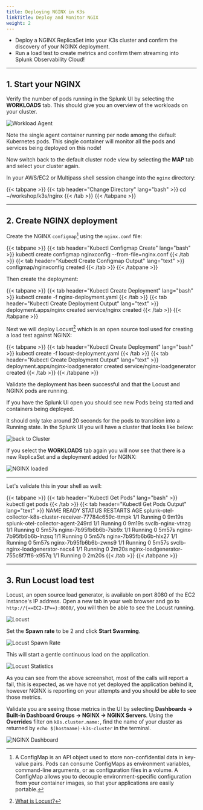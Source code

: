```yaml
---
title: Deploying NGINX in K3s
linkTitle: Deploy and Monitor NGIX
weight: 2
---
```


* Deploy a NGINX ReplicaSet into your K3s cluster and confirm the discovery of your NGINX deployment.
* Run a load test to create metrics and confirm them streaming into Splunk Observability Cloud!

---

## 1. Start your NGINX

Verify the number of pods running in the Splunk UI by selecting the **WORKLOADS** tab. This should give you an overview of the workloads on your cluster.

![Workload Agent](../../../images/k8s-workloads.png)

Note the single agent container running per node among the default Kubernetes pods. This single container will monitor all the pods and services being deployed on this node!

Now switch back to the default cluster node view by selecting the **MAP** tab and select your cluster again.

In your AWS/EC2 or Multipass shell session change into the `nginx` directory:

{{< tabpane >}}
{{< tab header="Change Directory" lang="bash" >}}
cd ~/workshop/k3s/nginx
{{< /tab >}}
{{< /tabpane >}}
  
---

## 2. Create NGINX deployment

Create the NGINX `configmap`[^1] using the `nginx.conf` file:

{{< tabpane >}}
{{< tab header="Kubectl Configmap Create" lang="bash" >}}
kubectl create configmap nginxconfig --from-file=nginx.conf
{{< /tab >}}
{{< tab header="Kubectl Create Configmap Output" lang="text" >}}
configmap/nginxconfig created
{{< /tab >}}
{{< /tabpane >}}

Then create the deployment:

{{< tabpane >}}
{{< tab header="Kubectl Create Deployment" lang="bash" >}}
kubectl create -f nginx-deployment.yaml
{{< /tab >}}
{{< tab header="Kubectl Create Deployment Output" lang="text" >}}
deployment.apps/nginx created
service/nginx created
{{< /tab >}}
{{< /tabpane >}}

Next we will deploy Locust[^2] which is an open source tool used for creating a load test against NGINX:

{{< tabpane >}}
{{< tab header="Kubectl Create Deployment" lang="bash" >}}
kubectl create -f locust-deployment.yaml
{{< /tab >}}
{{< tab header="Kubectl Create Deployment Output" lang="text" >}}
deployment.apps/nginx-loadgenerator created
service/nginx-loadgenerator created
{{< /tab >}}
{{< /tabpane >}}

Validate the deployment has been successful and that the Locust and NGINX pods are running.

If you have the Splunk UI open you should see new Pods being started and containers being deployed.

It should only take around 20 seconds for the pods to transition into a Running state. In the Splunk UI you will have a cluster that looks like below:

![back to Cluster](../../../images/cluster.png)

If you select the **WORKLOADS** tab again you will now see that there is a new ReplicaSet and a deployment added for NGINX:

![NGINX loaded](../../../images/k8s-workloads-nginx.png)

---

Let's validate this in your shell as well:

{{< tabpane >}}
{{< tab header="Kubectl Get Pods" lang="bash" >}}
kubectl get pods
{{< /tab >}}
{{< tab header="Kubectl Get Pods Output" lang="text" >}}
NAME                                                          READY   STATUS    RESTARTS   AGE
splunk-otel-collector-k8s-cluster-receiver-77784c659c-ttmpk   1/1     Running   0          9m19s
splunk-otel-collector-agent-249rd                             1/1     Running   0          9m19s
svclb-nginx-vtnzg                                             1/1     Running   0          5m57s
nginx-7b95fb6b6b-7sb9x                                        1/1     Running   0          5m57s
nginx-7b95fb6b6b-lnzsq                                        1/1     Running   0          5m57s
nginx-7b95fb6b6b-hlx27                                        1/1     Running   0          5m57s
nginx-7b95fb6b6b-zwns9                                        1/1     Running   0          5m57s
svclb-nginx-loadgenerator-nscx4                               1/1     Running   0          2m20s
nginx-loadgenerator-755c8f7ff6-x957q                          1/1     Running   0          2m20s
{{< /tab >}}
{{< /tabpane >}}

---

## 3. Run Locust load test

Locust, an open source load generator, is available on port 8080 of the EC2 instance's IP address. Open a new tab in your web browser and go to `http://{==EC2-IP==}:8080/`, you will then be able to see the Locust running.

![Locust](../../../images/nginx-locust.png)

Set the **Spawn rate** to be 2 and click **Start Swarming**.

![Locust Spawn Rate](../../../images/nginx-locust-spawn-rate.png)

This will start a gentle continuous load on the application.

![Locust Statistics](../../../images/nginx-locust-statistics.png)

As you can see from the above screenshot, most of the calls will report a fail, this is expected, as we have not yet deployed the application behind it, however NGINX is reporting on your attempts and you should be able to see those metrics.  

Validate you are seeing those metrics in the UI by selecting **Dashboards → Built-in Dashboard Groups  → NGINX → NGINX Servers**. Using the **Overrides** filter on `k8s.cluster.name:`, find the name of your cluster as returned by `echo $(hostname)-k3s-cluster` in the terminal.

![NGINX Dashboard](../../../images/nginx-dashboard.png)

[^1]: A ConfigMap is an API object used to store non-confidential data in key-value pairs. Pods can consume ConfigMaps as environment variables, command-line arguments, or as configuration files in a volume. A ConfigMap allows you to decouple environment-specific configuration from your container images, so that your applications are easily portable.

[^2]: [What is Locust?](https://locust.io/)
